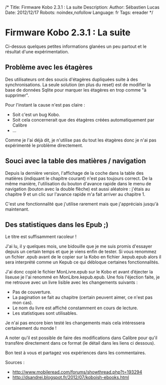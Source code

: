 /*
Title: Firmware Kobo 2.3.1 : La suite
Description: 
Author: Sébastien Lucas
Date: 2012/12/17
Robots: noindex,nofollow
Language: fr
Tags: ereader
*/
# Firmware Kobo 2.3.1 : La suite

Ci-dessus quelques petites informations glanées un peu partout et le résultat d'une expérimentation.


## Problème avec les étagères

Des utilisateurs ont des soucis d'étagères dupliquées suite à des synchronisations. La seule solution (en plus du reset) est de modifier la base de données Sqlite pour marquer les étagères en trop comme "à supprimer".

Pour l'instant la cause n'est pas claire : 
* Soit c'est un bug Kobo.
* Soit cela concernerait que des étagères créées automatiquement par Calibre
* ...

Comme je l'ai déjà dit, je n'utilise pas du tout les étagères donc je n'ai pas expérimenté le problème directement.

## Souci avec la table des matières / navigation

Depuis la dernière version, l'affichage de la coche dans la table des matières (indiquant le chapitre courant) n'est pas toujours correct. De la même manière, l'utilisation du bouton d'avance rapide dans le menu de navigation (bouton avec la double flèche) est aussi aléatoire : j'étais au chapitre 9 et un clic sur l'avance rapide m'a fait arriver au chapitre 1.

C'est une fonctionnalité que j'utilise rarement mais que j'appréciais jusqu'à maintenant.

## Des statistiques dans les Epub ;)

Le titre est suffisamment racoleur !

J'ai lu, il y quelques mois, une bidouille que je me suis promis d'essayer depuis un certain temps et que je viens enfin de tester. Si vous renommez un fichier .epub avant de le copier sur la Kobo en fichier .kepub.epub alors il sera interprété comme un Kepub ce qui débloque certaines fonctionnalités.

J'ai donc copié le fichier MonLivre.epub sur le Kobo et avant d’éjecter la liseuse je l'ai renommé en MonLibre.kepub.epub. Une fois l'éjection faite, je me retrouve avec un livre lisible avec les changements suivants :
* Pas de couverture.
* La pagination se fait au chapitre (certain peuvent aimer, ce n'est pas mon cas).
* Le nom du livre est affiché constamment en cours de lecture.
* Les statistiques sont utilisables.

Je n'ai pas encore bien testé les changements mais cela intéressera certainement du monde !

A noter qu'il est possible de faire des modifications dans Calibre pour qu'il transfère directement dans ce format (le détail dans les liens ci dessous).

Bon test à vous et partagez vos expériences dans les commentaires.

Sources : 
* http://www.mobileread.com/forums/showthread.php?t=193294
* http://dsandrei.blogspot.fr/2012/07/koboish-ebooks.html
